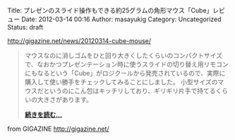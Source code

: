 Title: プレゼンのスライド操作もできる約25グラムの角形マウス「Cube」レビュー
Date: 2012-03-14 00:16
Author: masayukig
Category: Uncategorized
Status: draft

<http://gigazine.net/news/20120314-cube-mouse/>  
  
  

> マウスなのに消しゴムをひと回り大きくしたくらいのコンパクトサイズで、なおかつプレゼンテーション時に使うスライドの切り替え用リモコンにもなるという「Cube」がロジクールから発売されているので、実際に購入して使い勝手をチェックしてみることにしました。
> 小型サイズのマウスだというのにこん包はキッチリしており、ギリギリ片手で持てるくらいの大きさがあります。
>
> **[続きを読む...](http://gigazine.net/news/20120314-cube-mouse/)**

  
  
from GIGAZINE <http://gigazine.net/>
